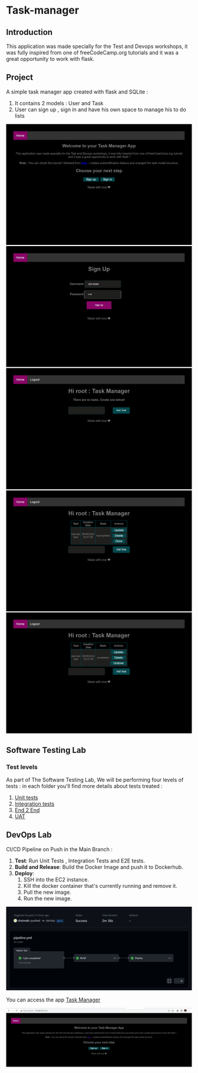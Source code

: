 # Task-manager

## Introduction
This application was made specially for the Test and Devops workshops, it was fully inspired from one of freeCodeCamp.org
tutorials and it was a great opportunity to work with flask.

## Project
A simple task manager app created with flask and SQLite : 
  1. It contains 2 models : User and Task
  2. User can sign up , sign in and have his own space to manage his to do lists

![Screenshot](./e2e/screenshots/01homepage.png)
![Screenshot](./e2e/screenshots/02SignUppage.png)
![Screenshot](./e2e/screenshots/03TaskTable.png)
![Screenshot](./e2e/screenshots/04TaskAdded.png)
![Screenshot](./e2e/screenshots/05TaskUpdated.png)

## Software Testing Lab
### Test levels
As part of The Software Testing Lab, We will be performing four levels of tests :
in each folder you'll find more details about tests treated :
  1. [Unit tests](./Tests/Unit/)
  2. [Integration tests](./Tests/integration/)
  3. [End 2 End](./e2e/) 
  4. [UAT](./UAT/)

## DevOps Lab
CI/CD Pipeline on Push in the Main Branch :
1. __Test__: Run Unit Tests , Integration Tests and E2E tests.
2. __Build and Release__: Build the Docker Image and push it to Dockerhub.
3. __Deploy__:
    1. SSH into the EC2 instance.
    2. Kill the docker container that's currently running and remove it.
    3. Pull the new image.
    4. Run the new image.
    
<p align="center">
    <img src="./static/img/green_pipeline.PNG" alt="Pipeline">
</p>
You can access the app <a href="http://3.69.48.195:5000/">Task Manager</a>
<p align="center">
    <img src="./static/img/app deployed.PNG" alt="Deployed App">
</p>

